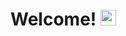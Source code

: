 <h1>
  Welcome!
  <img src="https://media.giphy.com/media/hvRJCLFzcasrR4ia7z/giphy.gif" width="25" height="25"/>
</h1>
